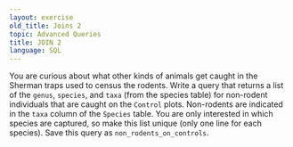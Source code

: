 ```yaml
---
layout: exercise
old_title: Joins 2
topic: Advanced Queries
title: JOIN 2
language: SQL
---
```


You are curious about what other kinds of animals get caught in the Sherman
traps used to census the rodents. Write a query that returns a list of the
`genus`, `species`, and `taxa` (from the species table) for non-rodent
individuals that are caught on the `Control` plots. Non-rodents are indicated in
the `taxa` column of the `Species` table. You are only interested in which
species are captured, so make this list unique (only one line for each
species). Save this query as `non_rodents_on_controls`.
